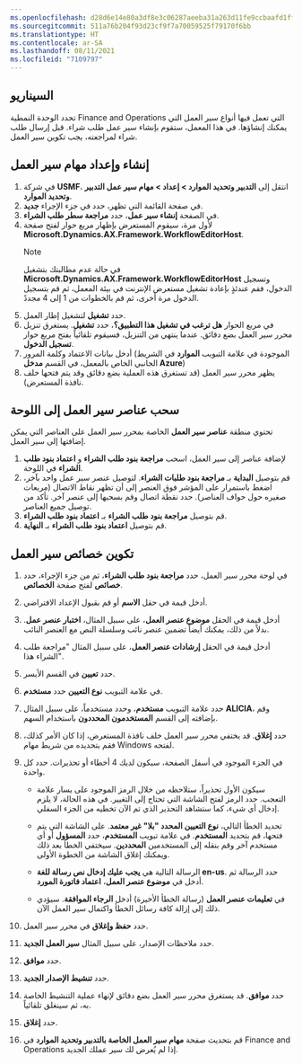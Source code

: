 ```yaml
---
ms.openlocfilehash: d28d6e14e80a3df8e3c06287aeeba31a263d11fe9ccbaafd1ffc6cd9c7194f11
ms.sourcegitcommit: 511a76b204f93d23cf9f7a70059525f79170f6bb
ms.translationtype: HT
ms.contentlocale: ar-SA
ms.lasthandoff: 08/11/2021
ms.locfileid: "7109797"
---
```

## <a name="scenario"></a>السيناريو

تحدد الوحدة النمطية Finance and Operations التي تعمل فيها أنواع سير العمل التي يمكنك إنشاؤها. في هذا المعمل، ستقوم بإنشاء سير عمل طلب شراء. قبل إرسال طلب شراء لمراجعته، يجب تكوين سير العمل. 


## <a name="create-and-set-up-workflows"></a>إنشاء وإعداد مهام سير العمل 

1.  في شركة **USMF**، انتقل إلى **التدبير وتحديد الموارد > إعداد > مهام سير عمل التدبير وتحديد الموارد**.
2.  في صفحة القائمة التي تظهر، حدد في جزء الإجراء **جديد**.
3.  في الصفحة **إنشاء سير عمل**، حدد **مراجعة سطر طلب الشراء**.
4.  لأول مرة، سيقوم المستعرض بإظهار مربع حوار لفتح صفحة **Microsoft.Dynamics.AX.Framework.WorkflowEditorHost**.
    > [!NOTE]
    >في حالة عدم مطالبتك بتشغيل **Microsoft.Dynamics.AX.Framework.WorkflowEditorHost** وتسجيل الدخول، فقم عندئذٍ بإعادة تشغيل مستعرض الإنترنت في بيئة المعمل، ثم قم بتسجيل الدخول مرة أخرى، ثم قم بالخطوات من 1 إلى 4 مجددً.
6. حدد **تشغيل** لتشغيل إطار العمل. 
7. في مربع الحوار **هل ترغب في تشغيل هذا التطبيق؟**، حدد **تشغيل**. يستغرق تنزيل محرر سير العمل بضع دقائق. عندما ينتهي من التنزيل، فسيقوم تلقائياً بفتح مربع حوار **تسجيل الدخول**. 
7.  أدخل بيانات الاعتماد وكلمة المرور (الموجودة في علامة التبويب **الموارد** في الشريط الجانبي الخاص بالمعمل، في القسم **مدخل Azure**)
8.  يظهر محرر سير العمل (قد تستغرق هذه العملية بضع دقائق وقد يتم فتحها خلف نافذة المستعرض). 


## <a name="drag-workflow-elements-onto-the-canvas"></a>سحب عناصر سير العمل إلى اللوحة 
تحتوي منطقة **عناصر سير العمل** الخاصة بمحرر سير العمل على العناصر التي يمكن إضافتها إلى سير العمل.


1.  لإضافة عناصر إلى سير العمل، اسحب **مراجعة بنود طلب الشراء** و **اعتماد بنود طلب الشراء** في اللوحة.
2.  قم بتوصيل **البداية** بـ **مراجعة بنود طلبات الشراء**. لتوصيل عنصر سير عمل واحد بآخر، اضغط باستمرار على المؤشر فوق العنصر إلى أن تظهر نقاط الاتصال (مربعات صغيره حول حواف العناصر). حدد نقطة اتصال وقم بسحبها إلى عنصر آخر. تأكد من توصيل جميع العناصر.
3.  قم بتوصيل **مراجعة بنود طلب الشراء** بـ **اعتماد بنود طلب الشراء**.
4.  قم بتوصيل **اعتماد بنود طلب الشراء** بـ **النهاية**.

 
## <a name="configure-workflow-properties"></a>تكوين خصائص سير العمل 

1.  في لوحة محرر سير العمل، حدد **مراجعة بنود طلب الشراء**، ثم من جزء الإجراء، حدد **خصائص** لفتح صفحة **الخصائص**.
2.  أدخل قيمة في حقل **الاسم** أو قم بقبول الإعداد الافتراضي.
3.  أدخل قيمة في الحقل **موضوع عنصر العمل**، على سبيل المثال، **اختبار عنصر عمل**. بدلاً من ذلك، يمكنك أيضاً تضمين عنصر نائب وسلسلة النص مع العنصر النائب.
4. أدخل قيمة في الحقل **إرشادات عنصر العمل**، على سبيل المثال "مراجعة طلب الشراء هذا".
5. حدد **تعيين** في القسم الأيسر.
4.  في علامة التبويب **نوع التعيين** حدد **مستخدم**.
6. حدد علامة التبويب **مستخدم**، وحدد مستخدماً، على سبيل المثال **ALICIA‎**، وقم بإضافته إلى القسم **المستخدمون المحددون** باستخدام السهم.
7.  حدد **إغلاق**. قد يختفي محرر سير العمل خلف نافذة المستعرض، إذا كان الأمر كذلك، فقم بتحديده من شريط مهام Windows لفتحه.
9.  في الجزء الموجود في أسفل الصفحة، سيكون لديك 4 أخطاء أو تحذيرات. حدد كل واحدة.

    - سيكون الأول تحذيراً، ستلاحظه من خلال الرمز الموجود على يسار علامة التعجب. حدد الرمز لفتح الشاشة التي تحتاج إلى التغيير. في هذه الحالة، لا يلزم إدخال أي شيء، كما ستشاهد التحذير الذي تم الآن تخطيه من الجزء السفلي. 

    - تحديد الخطأ التالي، **نوع التعيين المحدد "بلا" غير معتمد**. على الشاشة التي يتم فتحها، قم بتحديد **المستخدم**. في علامة تبويب **المستخدم**، حدد **المسؤول** أو أي مستخدم آخر وقم بنقله إلى المستخدمين **المحددين**. سيختفي الخطأ بعد ذلك ويمكنك إغلاق الشاشة من الخطوة الأولى.

    - الرسالة التالية هي **يجب عليك إدخال نص رسالة للغة en-us**. حدد الرسالة ثم أدخل في **موضوع عنصر العمل**، **اعتماد فاتورة المورد**. 

    - في **تعليمات عنصر العمل** (رسالة الخطأ الأخيرة) أدخل **الرجاء الموافقة**. سيؤدي ذلك إلى إزالة كافة رسائل الخطأ واكتمال سير العمل الآن.
14. حدد **حفظ وإغلاق** في محرر سير العمل.
9.  حدد ملاحظات الإصدار، على سبيل المثال **سير العمل الجديد**.
10. حدد **موافق**.
11. حدد **تنشيط الإصدار الجديد**.
12. حدد **موافق**. قد يستغرق محرر سير العمل بضع دقائق لإنهاء عملية التنشيط الخاصة به، ثم سينغلق تلقائياً.
13. حدد **إغلاق**.
14. قم بتحديث صفحة **مهام سير العمل الخاصة بالتدبير وتحديد الموارد** في Finance and Operations إذا لم يُعرض لك سير عملك الجديد.
